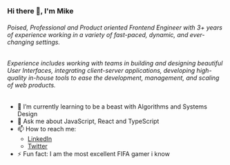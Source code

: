 ### Hi there 👋, I'm Mike

###### Poised, Professional and Product oriented Frontend Engineer with 3+ years of experience working in a variety of fast-paced, dynamic, and ever-changing settings. 
###### Experience includes working with teams in building and designing beautiful User Interfaces, integrating client-server applications, developing high-quality in-house tools to ease the development, management,  and scaling of web products.

- 🌱 I’m currently learning to be a beast with Algorithms and Systems Design
- 💬 Ask me about JavaScript, React and TypeScript
- 📫 How to reach me: 
    - [LinkedIn](https://www.linkedin.com/in/ariyo-adekola-micheal-bb9588177/)
    - [Twitter](https://twitter.com/ariy_o)
- ⚡ Fun fact: I am the most excellent FIFA gamer i know
